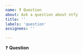 ```yaml
---
name: ❓ Question
about: Ask a question about ntfy
title: ''
labels: 'question'
assignees: ''

---
```


<!--

Before you submit, consider asking on Discord/Matrix instead. You'll usually get an answer
sooner, and there are more people there to help!

- Discord: https://discord.gg/cT7ECsZj9w
- Matrix: https://matrix.to/#/#ntfy:matrix.org / https://matrix.to/#/#ntfy-space:matrix.org

-->

:question: **Question**
<!-- Go ahead and ask your question here :) -->
